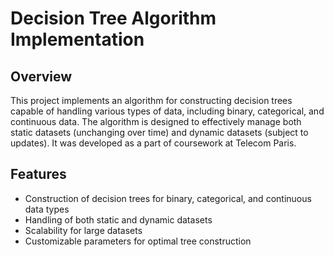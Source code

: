 # Decision Tree Algorithm Implementation

## Overview

This project implements an algorithm for constructing decision trees capable of handling various types of data, including binary, categorical, and continuous data. The algorithm is designed to effectively manage both static datasets (unchanging over time) and dynamic datasets (subject to updates). It was developed as a part of coursework at Telecom Paris.

## Features

- Construction of decision trees for binary, categorical, and continuous data types
- Handling of both static and dynamic datasets
- Scalability for large datasets
- Customizable parameters for optimal tree construction
